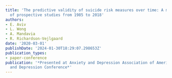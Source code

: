 ```yaml
---
title: 'The predictive validity of suicide risk measures over time: A meta-analysis
  of prospective studies from 1985 to 2018'
authors:
- E. Aviv
- L. Wong
- A. Mandavia
- R. Richardson-Vejlgaard
date: '2020-03-01'
publishDate: '2024-01-30T18:29:07.298653Z'
publication_types:
- paper-conference
publication: '*Presented at Anxiety and Depression Association of America’s Anxiety
  and Depression Conference*'
---
```

